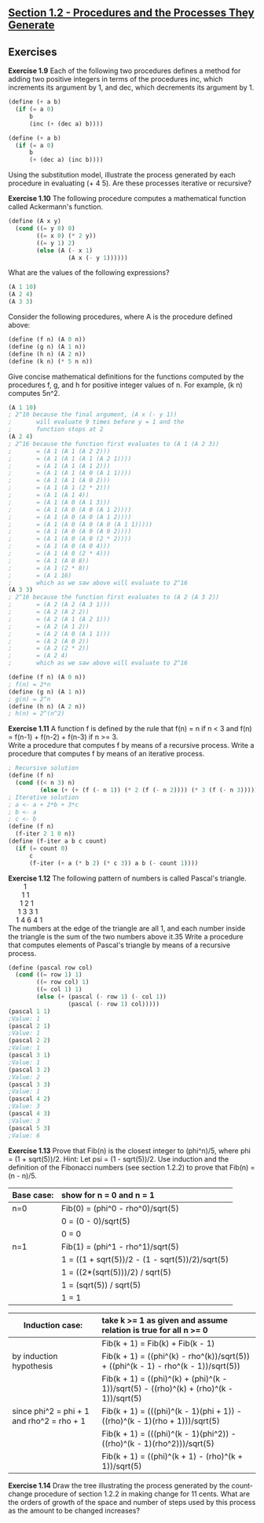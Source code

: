 ## [Section 1.2 - Procedures and the Processes They Generate](https://mitpress.mit.edu/sicp/full-text/book/book-Z-H-11.html#%_sec_1.2)

## Exercises
**Exercise 1.9** Each of the following two procedures defines a method for adding two positive integers in terms of the procedures inc, which increments its argument by 1, and dec, which decrements its argument by 1.
```scheme
(define (+ a b)
  (if (= a 0)
      b
      (inc (+ (dec a) b))))

(define (+ a b)
  (if (= a 0)
      b
      (+ (dec a) (inc b))))
```
Using the substitution model, illustrate the process generated by each procedure in evaluating (+ 4 5). Are these processes iterative or recursive?

**Exercise 1.10** The following procedure computes a mathematical function called Ackermann's function.
```scheme
(define (A x y)
  (cond ((= y 0) 0)
        ((= x 0) (* 2 y))
        ((= y 1) 2)
        (else (A (- x 1)
                 (A x (- y 1))))))
```
What are the values of the following expressions?
```scheme
(A 1 10)
(A 2 4)
(A 3 3)
```
Consider the following procedures, where A is the procedure defined above:
```scheme
(define (f n) (A 0 n))
(define (g n) (A 1 n))
(define (h n) (A 2 n))
(define (k n) (* 5 n n))
```
Give concise mathematical definitions for the functions computed by the procedures f, g, and h for positive integer values of n. For example, (k n) computes 5n^2.

```scheme
(A 1 10)
; 2^10 because the final argument, (A x (- y 1))
;       will evaluate 9 times before y = 1 and the
;       function stops at 2
(A 2 4)
; 2^16 because the function first evaluates to (A 1 (A 2 3))
;       = (A 1 (A 1 (A 2 2)))
;       = (A 1 (A 1 (A 1 (A 2 1))))
;       = (A 1 (A 1 (A 1 2)))
;       = (A 1 (A 1 (A 0 (A 1 1))))
;       = (A 1 (A 1 (A 0 2)))
;       = (A 1 (A 1 (2 * 2)))
;       = (A 1 (A 1 4))
;       = (A 1 (A 0 (A 1 3)))
;       = (A 1 (A 0 (A 0 (A 1 2))))
;       = (A 1 (A 0 (A 0 (A 1 2))))
;       = (A 1 (A 0 (A 0 (A 0 (A 1 1)))))
;       = (A 1 (A 0 (A 0 (A 0 2))))
;       = (A 1 (A 0 (A 0 (2 * 2))))
;       = (A 1 (A 0 (A 0 4)))
;       = (A 1 (A 0 (2 * 4)))
;       = (A 1 (A 0 8))
;       = (A 1 (2 * 8))
;       = (A 1 16)
;       which as we saw above will evaluate to 2^16
(A 3 3)
; 2^16 because the function first evaluates to (A 2 (A 3 2))
;       = (A 2 (A 2 (A 3 1)))
;       = (A 2 (A 2 2))
;       = (A 2 (A 1 (A 2 1)))
;       = (A 2 (A 1 2))
;       = (A 2 (A 0 (A 1 1)))
;       = (A 2 (A 0 2))
;       = (A 2 (2 * 2))
;       = (A 2 4)
;       which as we saw above will evaluate to 2^16

(define (f n) (A 0 n))
; f(n) = 2*n
(define (g n) (A 1 n))
; g(n) = 2^n
(define (h n) (A 2 n))
; h(n) = 2^(n^2)
```

**Exercise 1.11** A function f is defined by the rule that f(n) = n if n < 3 and f(n) = f(n-1) + f(n-2) + f(n-3) if n >= 3.  
Write a procedure that computes f by means of a recursive process. Write a procedure that computes f by means of an iterative process.
```scheme
; Recursive solution
(define (f n)
  (cond ((< n 3) n)
	     (else (+ (+ (f (- n 1)) (* 2 (f (- n 2)))) (* 3 (f (- n 3)))))))
; Iterative solution
; a <- a + 2*b + 3*c
; b <- a
; c <- b
(define (f n)
  (f-iter 2 1 0 n))
(define (f-iter a b c count)
  (if (= count 0)
      c
      (f-iter (+ a (* b 2) (* c 3)) a b (- count 1))))
```

**Exercise 1.12** The following pattern of numbers is called Pascal's triangle.  
&nbsp;&nbsp;&nbsp;&nbsp;&nbsp;&nbsp;&nbsp;&nbsp;1  
&nbsp;&nbsp;&nbsp;&nbsp;&nbsp;&nbsp;&nbsp;1&nbsp;1  
&nbsp;&nbsp;&nbsp;&nbsp;&nbsp;&nbsp;1&nbsp;2&nbsp;1  
&nbsp;&nbsp;&nbsp;&nbsp;&nbsp;1&nbsp;3&nbsp;3&nbsp;1  
&nbsp;&nbsp;&nbsp;&nbsp;1&nbsp;4&nbsp;6&nbsp;4&nbsp;1  
The numbers at the edge of the triangle are all 1, and each number inside the triangle is the sum of the two numbers above it.35 Write a procedure that computes elements of Pascal's triangle by means of a recursive process.
```scheme
(define (pascal row col)
  (cond ((= row 1) 1)
	    ((= row col) 1)
	    ((= col 1) 1)
        (else (+ (pascal (- row 1) (- col 1))
		         (pascal (- row 1) col)))))
(pascal 1 1)
;Value: 1
(pascal 2 1)
;Value: 1
(pascal 2 2)
;Value: 1
(pascal 3 1)
;Value: 1
(pascal 3 2)
;Value: 2
(pascal 3 3)
;Value: 1
(pascal 4 2)
;Value: 3
(pascal 4 3)
;Value: 3
(pascal 5 3)
;Value: 6
```

**Exercise 1.13** Prove that Fib(n) is the closest integer to (phi^n)/5, where phi = (1 + sqrt(5))/2. Hint: Let psi = (1 - sqrt(5))/2. Use induction and the definition of the Fibonacci numbers (see section 1.2.2) to prove that Fib(n) = (n - n)/5.

| Base case: | show for n = 0 and n = 1 |
| ------------- |:-------------|
| n=0 | Fib(0) = (phi^0 - rho^0)/sqrt(5) |
| | 0 = (0 - 0)/sqrt(5) |
| | 0 = 0 |
| n=1 | Fib(1) = (phi^1 - rho^1)/sqrt(5) |
| | 1 = ((1 + sqrt(5))/2 - (1 - sqrt(5))/2)/sqrt(5) |
| | 1 = ((2*(sqrt(5)))/2) / sqrt(5) |
| | 1 = (sqrt(5)) / sqrt(5) |
| | 1 = 1 |  

| Induction case: | take k >= 1 as given and assume relation is true for all n >= 0 |
| ------------- |:-------------|
| | Fib(k + 1) = Fib(k) + Fib(k - 1) |
| by induction hypothesis | Fib(k + 1) = ((phi^(k) - rho^(k))/sqrt(5)) + ((phi^(k - 1) - rho^(k - 1))/sqrt(5)) |
| | Fib(k + 1) = ((phi)^(k) + (phi)^(k - 1))/sqrt(5) - ((rho)^(k) + (rho)^(k - 1))/sqrt(5) |
| since phi^2 = phi + 1 and rho^2 = rho + 1 | Fib(k + 1) = (((phi)^(k - 1)(phi + 1)) - ((rho)^(k - 1)(rho + 1)))/sqrt(5) |
| | Fib(k + 1) = (((phi)^(k - 1)(phi^2)) - ((rho)^(k - 1)(rho^2)))/sqrt(5) |
| | Fib(k + 1) = ((phi)^(k + 1) - (rho)^(k + 1))/sqrt(5) |

**Exercise 1.14** Draw the tree illustrating the process generated by the count-change procedure of section 1.2.2 in making change for 11 cents. What are the orders of growth of the space and number of steps used by this process as the amount to be changed increases?
